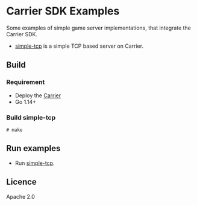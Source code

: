 # Carrier SDK Examples

Some examples of simple game server implementations, that integrate the Carrier SDK.

* [simple-tcp](./simple-tcp/README.md) is a simple TCP based server on Carrier.

## Build

### Requirement

  * Deploy the [Carrier](https://github.com/ocgi/carrier)
  * Go 1.14+

### Build simple-tcp

```shell
# make    
```

## Run examples

* Run [simple-tcp](./simple-tcp/README.md).

## Licence

Apache 2.0
